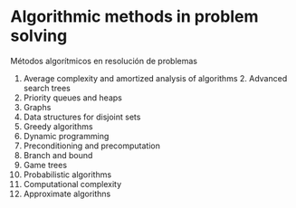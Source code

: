 # Algorithmic methods in problem solving
Métodos algorítmicos en resolución de problemas

1. Average complexity and amortized analysis of algorithms 2. Advanced search trees
2. Priority queues and heaps
3. Graphs
4. Data structures for disjoint sets
5. Greedy algorithms
6. Dynamic programming
7. Preconditioning and precomputation 
8. Branch and bound
9. Game trees
10. Probabilistic algorithms
11. Computational complexity
12. Approximate algorithns
